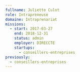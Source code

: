 ```yaml
---
fullname: Juliette Culot
role: Intrapreneuse
domaine: Intraprenariat
missions:
  - start: 2017-03-27
    end: 2018-12-31
    status: admin
    employer: DIRECCTE
    startups:
      - conseillers-entreprises
previously:
  - conseillers-entreprises
---
```

